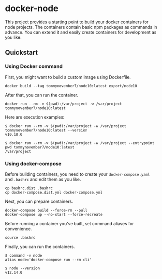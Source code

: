 # docker-node

This project provides a starting point to build your docker containers for node projects. The containers contain basic npm packages as commands in advance. You can extend it and easily create containers for development as you like.

## Quickstart

### Using Docker command

First, you might want to build a custom image using Dockerfile.

```shell script
docker build --tag tommynovember7/node10:latest export/node10 
```

After that, you can run the container.

```shell script
docker run --rm -v $(pwd):/var/project -w /var/project tommynovember7/node10:latest
```

Here are execution examples:

```shell script
$ docker run --rm -v $(pwd):/var/project -w /var/project tommynovember7/node10:latest --version
v10.18.0

$ docker run --rm -v $(pwd):/var/project -w /var/project --entrypoint pwd tommynovember7/node10:latest
/var/project
```

### Using docker-compose

Before building containers, you need to create your `docker-compose.yaml` and `.bashrc` and edit them as you like.

```shell script
cp bashrc.dist .bashrc
cp docker-compose.dist.yml docker-compose.yml
```

Next, you can prepare containers.

```shell script
docker-compose build --force-rm --pull
docker-compose up --no-start --force-recreate
```

Before running a container you've built, set command aliases for convenience.

```shell script
source .bashrc
```

Finally, you can run the containers.

```shell script
$ command -v node
alias node='docker-compose run --rm cli'

$ node --version
v12.14.0
```